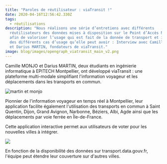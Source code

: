 ```yaml
---
title: "Paroles de réutilisateur : viaTransit !"
date: 2020-04-16T12:56:42.330Z
tags:
  - réutilisations
description: "Nous réalisons une série d’entretiens avec différents
  réutilisateurs des données mises à disposition sur le Point d’Accès National,
  afin de valoriser l’usage qui est fait de la donnée de transport et illustrer
  des différents cas d’usage qu’elle peut avoir : Interview avec Camille MONJO
  et Darius MARTIN, fondateurs de viaTransit."
image: blog/images/opengraph_viatransit_main_v2.png
---
```

Camille MONJO et Darius MARTIN, deux étudiants en ingénierie informatique à EPITECH Montpellier, ont développé viaTransit : une plateforme multi-modale simplifiant l'information voyageur et les déplacements dans les transports en commun.

![martin et monjo](/images/martin_et_monjo.jpg "Les deux fondateurs de ViaTransit")

<!--StartFragment-->

Pionnier de l'information voyageur en temps réel à Montpellier, leur application facilite également l'utilisation des transports en commun à Saint Quentin, Dijon, Grand Avignon, Narbonne, Béziers, Albi, Agde ainsi que les déplacements par voie ferrée en Île-de-France.

Cette application interactive permet aux utilisateurs de voter pour les nouvelles villes à intégrer. 

![](blog/images/viatransitapp.png)

En fonction de la disponibilité des données sur transport.data.gouv.fr, l'équipe peut étendre leur couverture sur d'autres villes.

<!--EndFragment-->

![]()